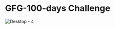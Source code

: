 # GFG-100-days Challenge
![Desktop - 4](https://user-images.githubusercontent.com/67635283/194781402-379c368d-6108-4054-8474-323ed9a72cfd.png)
